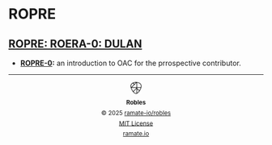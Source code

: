 # ROPRE

<!--START OAC INDEX: DO NOT REMOVE THIS LINE -->
## [ROPRE: ROERA-0: DULAN](roera-000-000-000-dulan/README.md)
- **[ROPRE-0](/ropre/roera-000-000-000-dulan/ropre-000-000-000/README.md):** an introduction to OAC for the prrospective contributor.

<!--ROBLES FOOTER: DO NOT REMOVE THIS LINE-->
---

<div align="center">
  <picture>
    <source srcset="./assets/robles-inverted-transparent.png" media="(prefers-color-scheme: dark)">
    <img height="24" src="./assets/robles-transparent.png" alt="Robles"/>
  </picture>
  <br/>
  <sub>
    <b>Robles</b>
    <br/>
    &copy; 2025 <a href="https://github.com/ramate-io/robles">ramate-io/robles</a>
    <br/>
    <a href="https://github.com/ramate-io/robles/blob/main/LICENSE">MIT License</a>
    <br/>
    <a href="https://www.ramate.io">ramate.io</a>
  </sub>
</div>

<!--END OAC INDEX: DO NOT REMOVE THIS LINE -->
